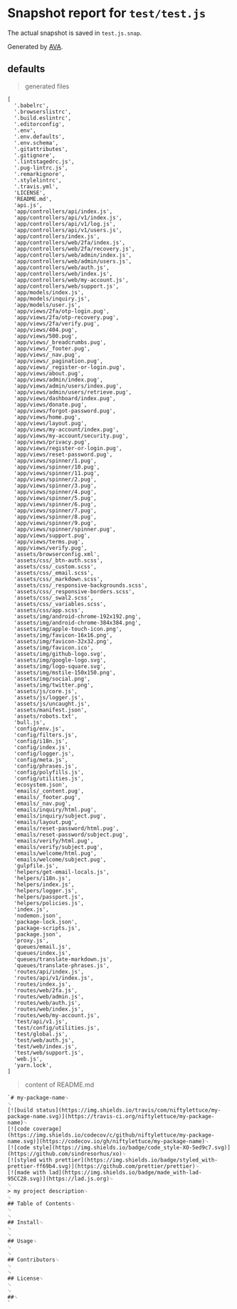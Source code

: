 # Snapshot report for `test/test.js`

The actual snapshot is saved in `test.js.snap`.

Generated by [AVA](https://ava.li).

## defaults

> generated files

    [
      '.babelrc',
      '.browserslistrc',
      '.build.eslintrc',
      '.editorconfig',
      '.env',
      '.env.defaults',
      '.env.schema',
      '.gitattributes',
      '.gitignore',
      '.lintstagedrc.js',
      '.pug-lintrc.js',
      '.remarkignore',
      '.stylelintrc',
      '.travis.yml',
      'LICENSE',
      'README.md',
      'api.js',
      'app/controllers/api/index.js',
      'app/controllers/api/v1/index.js',
      'app/controllers/api/v1/log.js',
      'app/controllers/api/v1/users.js',
      'app/controllers/index.js',
      'app/controllers/web/2fa/index.js',
      'app/controllers/web/2fa/recovery.js',
      'app/controllers/web/admin/index.js',
      'app/controllers/web/admin/users.js',
      'app/controllers/web/auth.js',
      'app/controllers/web/index.js',
      'app/controllers/web/my-account.js',
      'app/controllers/web/support.js',
      'app/models/index.js',
      'app/models/inquiry.js',
      'app/models/user.js',
      'app/views/2fa/otp-login.pug',
      'app/views/2fa/otp-recovery.pug',
      'app/views/2fa/verify.pug',
      'app/views/404.pug',
      'app/views/500.pug',
      'app/views/_breadcrumbs.pug',
      'app/views/_footer.pug',
      'app/views/_nav.pug',
      'app/views/_pagination.pug',
      'app/views/_register-or-login.pug',
      'app/views/about.pug',
      'app/views/admin/index.pug',
      'app/views/admin/users/index.pug',
      'app/views/admin/users/retrieve.pug',
      'app/views/dashboard/index.pug',
      'app/views/donate.pug',
      'app/views/forgot-password.pug',
      'app/views/home.pug',
      'app/views/layout.pug',
      'app/views/my-account/index.pug',
      'app/views/my-account/security.pug',
      'app/views/privacy.pug',
      'app/views/register-or-login.pug',
      'app/views/reset-password.pug',
      'app/views/spinner/1.pug',
      'app/views/spinner/10.pug',
      'app/views/spinner/11.pug',
      'app/views/spinner/2.pug',
      'app/views/spinner/3.pug',
      'app/views/spinner/4.pug',
      'app/views/spinner/5.pug',
      'app/views/spinner/6.pug',
      'app/views/spinner/7.pug',
      'app/views/spinner/8.pug',
      'app/views/spinner/9.pug',
      'app/views/spinner/spinner.pug',
      'app/views/support.pug',
      'app/views/terms.pug',
      'app/views/verify.pug',
      'assets/browserconfig.xml',
      'assets/css/_btn-auth.scss',
      'assets/css/_custom.scss',
      'assets/css/_email.scss',
      'assets/css/_markdown.scss',
      'assets/css/_responsive-backgrounds.scss',
      'assets/css/_responsive-borders.scss',
      'assets/css/_swal2.scss',
      'assets/css/_variables.scss',
      'assets/css/app.scss',
      'assets/img/android-chrome-192x192.png',
      'assets/img/android-chrome-384x384.png',
      'assets/img/apple-touch-icon.png',
      'assets/img/favicon-16x16.png',
      'assets/img/favicon-32x32.png',
      'assets/img/favicon.ico',
      'assets/img/github-logo.svg',
      'assets/img/google-logo.svg',
      'assets/img/logo-square.svg',
      'assets/img/mstile-150x150.png',
      'assets/img/social.png',
      'assets/img/twitter.png',
      'assets/js/core.js',
      'assets/js/logger.js',
      'assets/js/uncaught.js',
      'assets/manifest.json',
      'assets/robots.txt',
      'bull.js',
      'config/env.js',
      'config/filters.js',
      'config/i18n.js',
      'config/index.js',
      'config/logger.js',
      'config/meta.js',
      'config/phrases.js',
      'config/polyfills.js',
      'config/utilities.js',
      'ecosystem.json',
      'emails/_content.pug',
      'emails/_footer.pug',
      'emails/_nav.pug',
      'emails/inquiry/html.pug',
      'emails/inquiry/subject.pug',
      'emails/layout.pug',
      'emails/reset-password/html.pug',
      'emails/reset-password/subject.pug',
      'emails/verify/html.pug',
      'emails/verify/subject.pug',
      'emails/welcome/html.pug',
      'emails/welcome/subject.pug',
      'gulpfile.js',
      'helpers/get-email-locals.js',
      'helpers/i18n.js',
      'helpers/index.js',
      'helpers/logger.js',
      'helpers/passport.js',
      'helpers/policies.js',
      'index.js',
      'nodemon.json',
      'package-lock.json',
      'package-scripts.js',
      'package.json',
      'proxy.js',
      'queues/email.js',
      'queues/index.js',
      'queues/translate-markdown.js',
      'queues/translate-phrases.js',
      'routes/api/index.js',
      'routes/api/v1/index.js',
      'routes/index.js',
      'routes/web/2fa.js',
      'routes/web/admin.js',
      'routes/web/auth.js',
      'routes/web/index.js',
      'routes/web/my-account.js',
      'test/api/v1.js',
      'test/config/utilities.js',
      'test/global.js',
      'test/web/auth.js',
      'test/web/index.js',
      'test/web/support.js',
      'web.js',
      'yarn.lock',
    ]

> content of README.md

    `# my-package-name␊
    ␊
    [![build status](https://img.shields.io/travis/com/niftylettuce/my-package-name.svg)](https://travis-ci.org/niftylettuce/my-package-name)␊
    [![code coverage](https://img.shields.io/codecov/c/github/niftylettuce/my-package-name.svg)](https://codecov.io/gh/niftylettuce/my-package-name)␊
    [![code style](https://img.shields.io/badge/code_style-XO-5ed9c7.svg)](https://github.com/sindresorhus/xo)␊
    [![styled with prettier](https://img.shields.io/badge/styled_with-prettier-ff69b4.svg)](https://github.com/prettier/prettier)␊
    [![made with lad](https://img.shields.io/badge/made_with-lad-95CC28.svg)](https://lad.js.org)␊
    ␊
    > my project description␊
    ␊
    ## Table of Contents␊
    ␊
    ␊
    ## Install␊
    ␊
    ␊
    ## Usage␊
    ␊
    ␊
    ## Contributors␊
    ␊
    ␊
    ## License␊
    ␊
    ␊
    ##␊
    `
